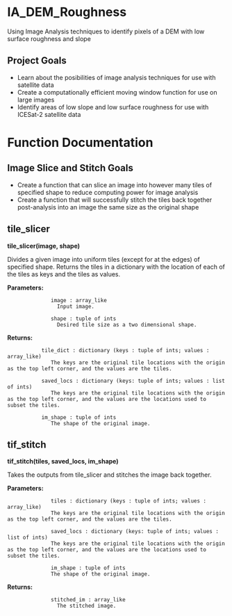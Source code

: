 # IA_DEM_Roughness
Using Image Analysis techniques to identify pixels of a DEM with low surface roughness and slope

## Project Goals
* Learn about the posibilities of image analysis techniques for use with satellite data
* Create a computationally efficient moving window function for use on large images
* Identify areas of low slope and low surface roughness for use with ICESat-2 satellite data

# Function Documentation

## Image Slice and Stitch Goals
- Create a function that can slice an image into however many tiles of specified shape to reduce computing power for image analysis
- Create a function that will successfully stitch the tiles back together post-analysis into an image the same size as the original shape

## tile_slicer

**tile_slicer(image, shape)**

  Divides a given image into uniform tiles (except for at the edges) of specified shape. Returns the tiles in a dictionary with the location of each
  of the tiles as keys and the tiles as values.
  
  **Parameters:** 
                  
                  image : array_like
                    Input image.
                    
                  shape : tuple of ints
                    Desired tile size as a two dimensional shape.
                    
  **Returns:**  
  
               tile_dict : dictionary (keys : tuple of ints; values : array_like)
                  The keys are the original tile locations with the origin as the top left corner, and the values are the tiles.
                  
               saved_locs : dictionary (keys: tuple of ints; values : list of ints)
                  The keys are the original tile locations with the origin as the top left corner, and the values are the locations used to subset the tiles.
                  
               im_shape : tuple of ints
                  The shape of the original image.
                  
## tif_stitch

**tif_stitch(tiles, saved_locs, im_shape)**
  
  Takes the outputs from tile_slicer and stitches the image back together.
  
  **Parameters:**
  
                  tiles : dictionary (keys : tuple of ints; values : array_like)
                  The keys are the original tile locations with the origin as the top left corner, and the values are the tiles.
                  
                  saved_locs : dictionary (keys: tuple of ints; values : list of ints)
                  The keys are the original tile locations with the origin as the top left corner, and the values are the locations used to subset the tiles.
                  
                  im_shape : tuple of ints
                  The shape of the original image.
                  
  **Returns:**
  
                  stitched_im : array_like
                    The stitched image.
